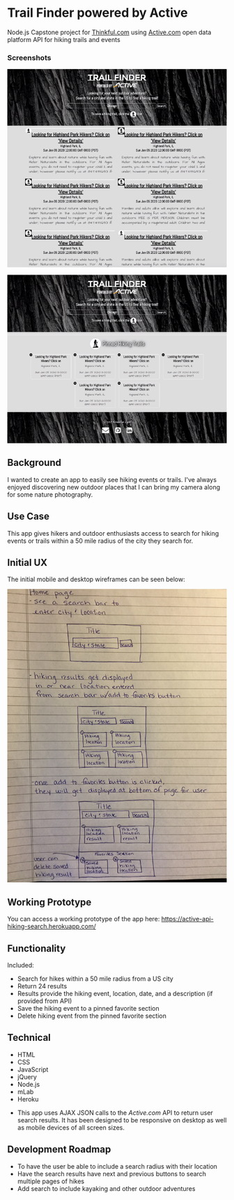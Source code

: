 # Trail Finder powered by Active
Node.js Capstone project for [Thinkful.com](www.thinkful.com) using [Active.com](http://developer.active.com/apis) open data platform API for hiking trails and events

### Screenshots
![home page with results](https://github.com/Kendallyn/active-api-hiking-search/blob/master/github-readme-img/home-page-with-results.png)


![home page with favorites](https://github.com/Kendallyn/active-api-hiking-search/blob/master/github-readme-img/home-page-with-favorites.png)


## Background

I wanted to create an app to easily see hiking events or trails. I've always enjoyed discovering new outdoor places that I can bring my camera along for some nature photography.

## Use Case

This app gives hikers and outdoor enthusiasts access to search for hiking events or trails within a 50 mile radius of the city they search for.

## Initial UX

The initial mobile and desktop wireframes can be seen below:

![Initial Wireframes](https://github.com/Kendallyn/active-api-hiking-search/blob/master/github-readme-img/wireframe.jpg)

## Working Prototype

You can access a working prototype of the app here: https://active-api-hiking-search.herokuapp.com/

## Functionality

Included:
* Search for hikes within a 50 mile radius from a US city
* Return 24 results
* Results provide the hiking event, location, date, and a description (if provided from API)
* Save the hiking event to a pinned favorite section
* Delete hiking event from the pinned favorite section

## Technical

* HTML
* CSS
* JavaScript
* jQuery
* Node.js
* mLab
* Heroku
- This app uses AJAX JSON calls to the *Active.com* API to return user search results. It has been designed to be responsive on desktop as well as mobile devices of all screen sizes.

## Development Roadmap

* To have the user be able to include a search radius with their location
* Have the search results have next and previous buttons to search multiple pages of hikes
* Add search to include kayaking and other outdoor adventures

